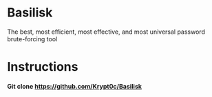 # Basilisk
The best, most efficient, most effective, and most universal password brute-forcing tool 

# Instructions
#### Git clone https://github.com/Krypt0c/Basilisk